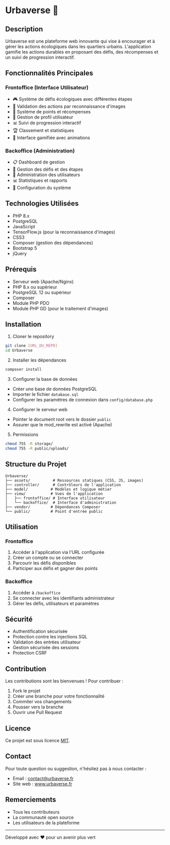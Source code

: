 # Urbaverse 🌱

## Description
Urbaverse est une plateforme web innovante qui vise à encourager et à gérer les actions écologiques dans les quartiers urbains. L'application gamifie les actions durables en proposant des défis, des récompenses et un suivi de progression interactif.

## Fonctionnalités Principales

### Frontoffice (Interface Utilisateur)
- 🎮 Système de défis écologiques avec différentes étapes
- 📸 Validation des actions par reconnaissance d'images
- 🌟 Système de points et récompenses
- 👤 Gestion de profil utilisateur
- 📊 Suivi de progression interactif
- 🏆 Classement et statistiques
- 🎯 Interface gamifiée avec animations

### Backoffice (Administration)
- 📋 Dashboard de gestion
- 🎯 Gestion des défis et des étapes
- 👥 Administration des utilisateurs
- 📊 Statistiques et rapports
- 🔧 Configuration du système

## Technologies Utilisées
- PHP 8.x
- PostgreSQL
- JavaScript
- TensorFlow.js (pour la reconnaissance d'images)
- CSS3
- Composer (gestion des dépendances)
- Bootstrap 5
- jQuery

## Prérequis
- Serveur web (Apache/Nginx)
- PHP 8.x ou supérieur
- PostgreSQL 12 ou supérieur
- Composer
- Module PHP PDO
- Module PHP GD (pour le traitement d'images)

## Installation

1. Cloner le repository
```bash
git clone [URL_DU_REPO]
cd Urbaverse
```

2. Installer les dépendances
```bash
composer install
```

3. Configurer la base de données
- Créer une base de données PostgreSQL
- Importer le fichier `database.sql`
- Configurer les paramètres de connexion dans `config/database.php`

4. Configurer le serveur web
- Pointer le document root vers le dossier `public`
- Assurer que le mod_rewrite est activé (Apache)

5. Permissions
```bash
chmod 755 -R storage/
chmod 755 -R public/uploads/
```

## Structure du Projet
```
Urbaverse/
├── assets/          # Ressources statiques (CSS, JS, images)
├── controller/      # Contrôleurs de l'application
├── model/          # Modèles et logique métier
├── view/           # Vues de l'application
│   ├── frontoffice/ # Interface utilisateur
│   └── backoffice/  # Interface d'administration
├── vendor/         # Dépendances Composer
└── public/         # Point d'entrée public
```

## Utilisation

### Frontoffice
1. Accéder à l'application via l'URL configurée
2. Créer un compte ou se connecter
3. Parcourir les défis disponibles
4. Participer aux défis et gagner des points

### Backoffice
1. Accéder à `/backoffice`
2. Se connecter avec les identifiants administrateur
3. Gérer les défis, utilisateurs et paramètres

## Sécurité
- Authentification sécurisée
- Protection contre les injections SQL
- Validation des entrées utilisateur
- Gestion sécurisée des sessions
- Protection CSRF

## Contribution
Les contributions sont les bienvenues ! Pour contribuer :
1. Fork le projet
2. Créer une branche pour votre fonctionnalité
3. Commiter vos changements
4. Pousser vers la branche
5. Ouvrir une Pull Request

## Licence
Ce projet est sous licence [MIT](LICENSE).

## Contact
Pour toute question ou suggestion, n'hésitez pas à nous contacter :
- Email : contact@urbaverse.fr
- Site web : www.urbaverse.fr

## Remerciements
- Tous les contributeurs
- La communauté open source
- Les utilisateurs de la plateforme

---
Développé avec ❤️ pour un avenir plus vert 